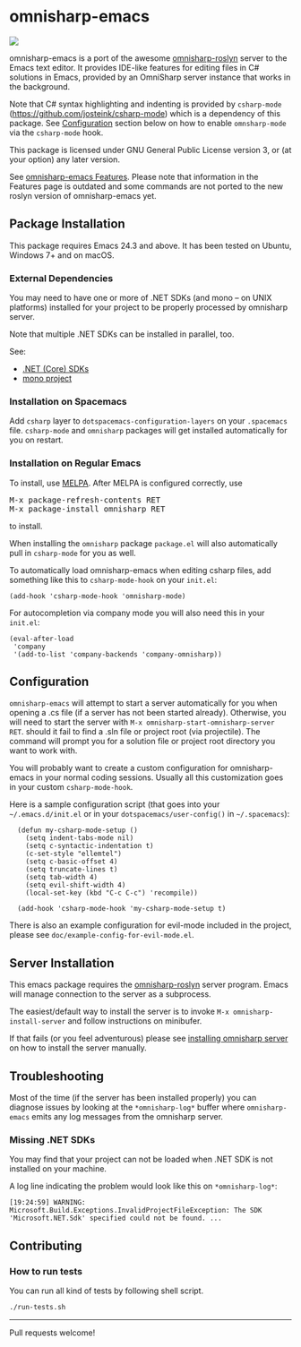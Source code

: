 # omnisharp-emacs
<a href="//travis-ci.org/OmniSharp/omnisharp-emacs">
    <img src="https://travis-ci.org/OmniSharp/omnisharp-emacs.svg?branch=master" />
</a>

omnisharp-emacs is a port of the awesome [omnisharp-roslyn][] server to the
Emacs text editor. It provides IDE-like features for editing files in
C# solutions in Emacs, provided by an OmniSharp server instance that
works in the background.

Note that C# syntax highlighting and indenting is provided by `csharp-mode`
(https://github.com/josteink/csharp-mode) which is a dependency of this 
package. See [Configuration](#configuration) section below on how to enable
`omnsharp-mode` via the `csharp-mode` hook.

This package is licensed under GNU General Public License version 3, 
or (at your option) any later version.

See [omnisharp-emacs Features](doc/features.md). Please note that information
in the Features page is outdated and some commands are not ported to the
new roslyn version of omnisharp-emacs yet.


## Package Installation
This package requires Emacs 24.3 and above. It has been tested on
Ubuntu, Windows 7+ and on macOS.


### External Dependencies
You may need to have one or more of .NET SDKs (and mono – on UNIX platforms)
installed for your project to be properly processed by  omnisharp server. 

Note that multiple .NET SDKs can be installed in parallel, too.

See:
 - [.NET (Core) SDKs](https://www.microsoft.com/net/targeting)
 - [mono project](http://www.mono-project.com/download/)


### Installation on Spacemacs
Add `csharp` layer to `dotspacemacs-configuration-layers` on
your `.spacemacs` file. `csharp-mode` and `omnisharp` packages
will get installed automatically for you on restart.


### Installation on Regular Emacs
To install, use [MELPA][].
After MELPA is configured correctly, use

<pre>
M-x package-refresh-contents RET
M-x package-install omnisharp RET
</pre>
to install.

When installing the `omnisharp` package `package.el` will also 
automatically pull in `csharp-mode` for you as well.

To automatically load omnisharp-emacs when editing csharp files, add
something like this to `csharp-mode-hook` on your `init.el`:

```
(add-hook 'csharp-mode-hook 'omnisharp-mode)
```

For autocompletion via company mode you will also need this in your `init.el`:

```
(eval-after-load
 'company
 '(add-to-list 'company-backends 'company-omnisharp))
```

## Configuration
`omnisharp-emacs` will attempt to start a server automatically for you when
opening a .cs file (if a server has not been started already). Otherwise, you
will need to start the server with `M-x omnisharp-start-omnisharp-server RET`.
should it fail to find a .sln file or project root (via projectile). The command
will prompt you for a solution file or project root directory you want to work
with.

You will probably want to create a custom configuration for omnisharp-emacs
in your normal coding sessions. Usually all this customization
goes in your custom `csharp-mode-hook`.

Here is a sample configuration script (that goes into your `~/.emacs.d/init.el`
or in your `dotspacemacs/user-config()` in `~/.spacemacs`):

```
  (defun my-csharp-mode-setup ()
    (setq indent-tabs-mode nil)
    (setq c-syntactic-indentation t)
    (c-set-style "ellemtel")
    (setq c-basic-offset 4)
    (setq truncate-lines t)
    (setq tab-width 4)
    (setq evil-shift-width 4)
    (local-set-key (kbd "C-c C-c") 'recompile))

  (add-hook 'csharp-mode-hook 'my-csharp-mode-setup t)
```

There is also an example configuration for evil-mode included in the project,
please see `doc/example-config-for-evil-mode.el`.


## Server Installation
This emacs package requires the [omnisharp-roslyn][] server program.
Emacs will manage connection to the server as a subprocess.

The easiest/default way to install the server is to invoke 
`M-x omnisharp-install-server` and follow instructions on minibufer.

If that fails (or you feel adventurous) please see 
[installing omnisharp server](doc/server-installation.md) on how to install the
server manually.


## Troubleshooting

Most of the time (if the server has been installed properly) you can diagnose
issues by looking at the `*omnisharp-log*` buffer where `omnisharp-emacs` emits
any log messages from the omnisharp server.


### Missing .NET SDKs
You may find that your project can not be loaded when .NET SDK is not installed 
on your machine.

A log line indicating the problem would look like this on `*omnisharp-log*`:
```
[19:24:59] WARNING: Microsoft.Build.Exceptions.InvalidProjectFileException: The SDK 'Microsoft.NET.Sdk' specified could not be found. ...
```


## Contributing

### How to run tests

You can run all kind of tests by following shell script.

```sh
./run-tests.sh
```

* * * * *

Pull requests welcome!

[omnisharp-roslyn]: https://github.com/OmniSharp/omnisharp-roslyn
[popup.el]: https://github.com/auto-complete/popup-el
[company-mode]: http://company-mode.github.io
[ido-mode]: http://www.emacswiki.org/emacs/InteractivelyDoThings
[Flycheck]: https://github.com/lunaryorn/flycheck
[MELPA]: https://github.com/milkypostman/melpa/#usage
